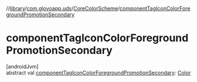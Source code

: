 //[library](../../../index.md)/[com.glovoapp.uds](../index.md)/[CoreColorScheme](index.md)/[componentTagIconColorForegroundPromotionSecondary](component-tag-icon-color-foreground-promotion-secondary.md)

# componentTagIconColorForegroundPromotionSecondary

[androidJvm]\
abstract val [componentTagIconColorForegroundPromotionSecondary](component-tag-icon-color-foreground-promotion-secondary.md): [Color](https://developer.android.com/reference/kotlin/androidx/compose/ui/graphics/Color.html)
